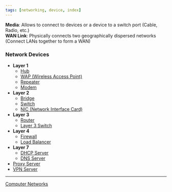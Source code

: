 ```yaml
---
tags: [networking, device, index]
---
```


**Media**: Allows to connect to devices or a device to a switch port (Cable, Radio, etc.)  
**WAN Link**: Physically connects two geographically dispersed networks (Connect LANs together to form a WAN)

### Network Devices

* **Layer 1**
	* [Hub](Hub.md)
	* [WAP (Wireless Access Point)](WAP%20%28Wireless%20Access%20Point%29.md)
	* [Repeater](Repeater.md)
	* [Modem](Modem.md)
* **Layer 2**
	* [Bridge](Bridge.md)
	* [Switch](Switch/Switch.md)
	* [NIC (Network Interface Card)](NIC%20%28Network%20Interface%20Card%29.md)
* **Layer 3**
	* [Router](Router.md)
	* [Layer 3 Switch](Layer%203%20Switch.md)
* **Layer 4**
	* [Firewall](Firewall.md)
	* [Load Balancer](Load%20Balancer.md)
* **Layer 7**
	* [DHCP Server](DHCP%20Server.md)
	* [DNS Server](DNS%20Server/DNS%20Server.md)
* [Proxy Server](../Network%20Security/Proxy%20Server.md)
* [VPN Server](VPN%20Server.md)

---

[Computer Networks](../Computer%20Networks.md)
